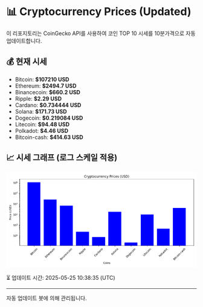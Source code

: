 
# 📊 Cryptocurrency Prices (Updated)

이 리포지토리는 CoinGecko API를 사용하여 코인 TOP 10 시세를 10분가격으로 자동 업데이트합니다.

## 💰 현재 시세
- Bitcoin: **$107210 USD**
- Ethereum: **$2494.7 USD**
- Binancecoin: **$660.2 USD**
- Ripple: **$2.29 USD**
- Cardano: **$0.734444 USD**
- Solana: **$171.73 USD**
- Dogecoin: **$0.219084 USD**
- Litecoin: **$94.48 USD**
- Polkadot: **$4.46 USD**
- Bitcoin-cash: **$414.63 USD**

## 📈 시세 그래프 (로그 스케일 적용)
![Crypto Prices](crypto_prices.png)

⏳ 업데이트 시간: 2025-05-25 10:38:35 (UTC)

---
자동 업데이트 봇에 의해 관리됩니다.
